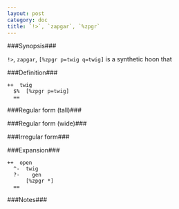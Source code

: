 ```yaml
---
layout: post
category: doc
title: `!>`, `zapgar`, `%zpgr`
---
```


###Synopsis###

`!>`, `zapgar`, `[%zpgr p=twig q=twig]` is a synthetic hoon that

###Definition###

    ++  twig  
      $%  [%zpgr p=twig]
      ==

###Regular form (tall)###

###Regular form (wide)###

###Irregular form###

###Expansion###
    
    ++  open
      ^-  twig
      ?-    gen
          [%zpgr *]
      ==

###Notes###

